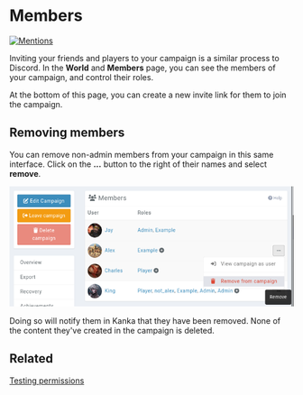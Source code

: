 # Members

[![Mentions](https://img.youtube.com/vi/nodhcIth4VU/0.jpg)](https://youtu.be/nodhcIth4VU)

Inviting your friends and players to your campaign is a similar process to Discord. In the **World** and **Members** page, you can see the members of your campaign, and control their roles.

At the bottom of this page, you can create a new invite link for them to join the campaign.

## Removing members

You can remove non-admin members from your campaign in this same interface. Click on the **...** button to the right of their names and select **remove**.

![Removing a member from a campaign](img/member-remove.png)

Doing so will notify them in Kanka that they have been removed. None of the content they've created in the campaign is deleted.


## Related

[Testing permissions](guides/testing-permissions)
